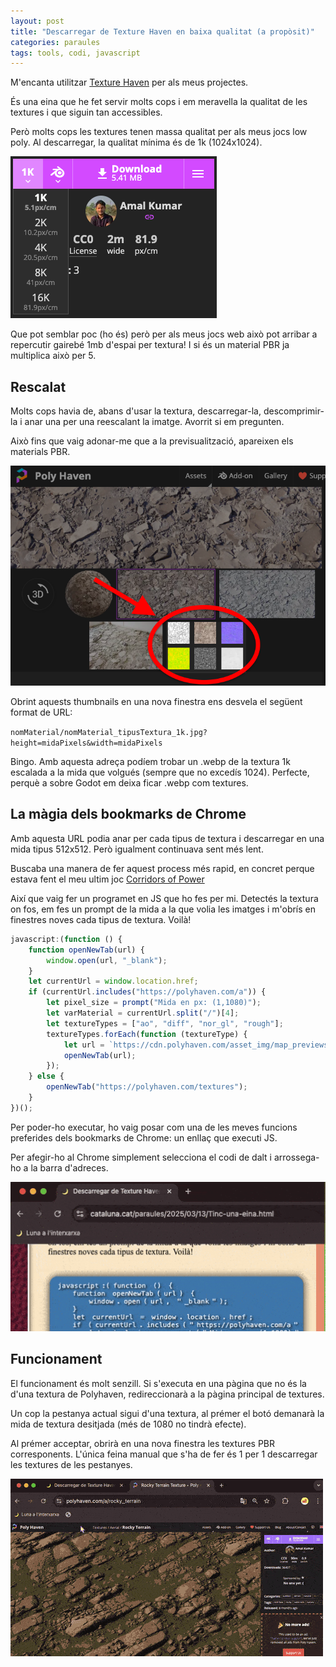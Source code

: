 ```yaml
---
layout: post
title: "Descarregar de Texture Haven en baixa qualitat (a propòsit)"
categories: paraules
tags: tools, codi, javascript
---
```

M'encanta utilitzar [Texture Haven](https://polyhaven.com/textures) per als meus projectes.

És una eina que he fet servir molts cops i em meravella la qualitat de les textures i que siguin tan accessibles.

Però molts cops les textures tenen massa qualitat per als meus jocs low poly. Al descarregar, la qualitat mínima és de 1k (1024x1024). 

![Al descarregar, la qualitat mínima és 1k](/imgs/posts/texturehaven-download.jpg)

Que pot semblar poc (ho és) però per als meus jocs web això pot arribar a repercutir gairebé 1mb d'espai per textura! I si és un material PBR ja multiplica això per 5. 

## Rescalat
Molts cops havia de, abans d'usar la textura, descarregar-la, descomprimir-la i anar una per una reescalant la imatge. Avorrit si em pregunten.

Això fins que vaig adonar-me que a la previsualització, apareixen els materials PBR.

![Al descarregar, la qualitat mínima és 1k](/imgs/posts/texturehaven-thumbnail.jpg)

Obrint aquests thumbnails en una nova finestra ens desvela el següent format de URL:

`
nomMaterial/nomMaterial_tipusTextura_1k.jpg?height=midaPixels&width=midaPixels
`

Bingo. Amb aquesta adreça podíem trobar un .webp de la textura 1k escalada a la mida que volgués (sempre que no excedís 1024). Perfecte, perquè a sobre Godot em deixa ficar .webp com textures.

## La màgia dels bookmarks de Chrome
Amb aquesta URL podia anar per cada tipus de textura i descarregar en una mida tipus 512x512. Però igualment continuava sent més lent.

Buscaba una manera de fer aquest process més rapid, en concret perque estava fent el meu ultim joc [Corridors of Power](https://lunamoreno.itch.io/corridors-of-power)

Així que vaig fer un programet en JS que ho fes per mi. Detectés la textura on fos, em fes un prompt de la mida a la que volia les imatges i m'obrís en finestres noves cada tipus de textura. Voilà!

```javascript
javascript:(function () {
    function openNewTab(url) {
        window.open(url, "_blank");
    }
    let currentUrl = window.location.href;
    if (currentUrl.includes("https://polyhaven.com/a")) {
        let pixel_size = prompt("Mida en px: (1,1080)");
        let varMaterial = currentUrl.split("/")[4];
        let textureTypes = ["ao", "diff", "nor_gl", "rough"];
        textureTypes.forEach(function (textureType) {
            let url = `https://cdn.polyhaven.com/asset_img/map_previews/${varMaterial}/${varMaterial}_${textureType}_1k.jpg?height=${pixel_size}&width=${pixel_size}`;
            openNewTab(url);
        });
    } else {
        openNewTab("https://polyhaven.com/textures");
    }
})();
```

Per poder-ho executar, ho vaig posar com una de les meves funcions preferides dels bookmarks de Chrome: un enllaç que executi JS.

Per afegir-ho al Chrome simplement selecciona el codi de dalt i arrossega-ho a la barra d'adreces.

![Exemple assignació bookmark](/imgs/posts/texturehaven-bookmark.gif)


## Funcionament
El funcionament és molt senzill. Si s'executa en una pàgina que no és la d'una textura de Polyhaven, redireccionarà a la pàgina principal de textures.

Un cop la pestanya actual sigui d'una textura, al prémer el botó demanarà la mida de textura desitjada (més de 1080 no tindrà efecte).

Al prémer acceptar, obrirà en una nova finestra les textures PBR corresponents. L'única feina manual que s'ha de fer és 1 per 1 descarregar les textures de les pestanyes.

![Exemple us extensió](/imgs/posts/texturehaven-tutorial.gif)
